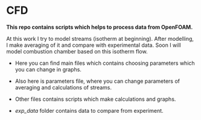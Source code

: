 # CFD 

**This repo contains scripts which helps to process data from OpenFOAM.**

At this work I try to model streams (isotherm at beginning). After modelling, I make averaging of it and compare with experimental data. Soon I will model combustion chamber based on this isotherm flow.  

* Here you can find main files which contains choosing parameters which you can change in graphs.

* Also here is parameters file, where you can change parameters of averaging and calculations of streams.

* Other files contains scripts which make calculations and graphs.

* *exp_data* folder contains data to compare from experiment.
